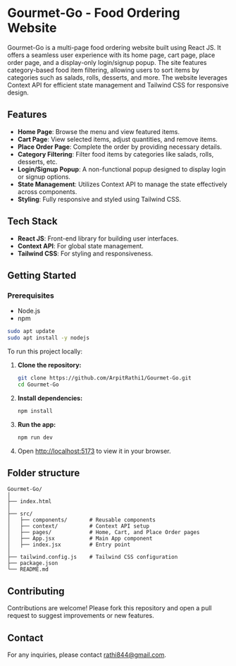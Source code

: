 # Gourmet-Go - Food Ordering Website

Gourmet-Go is a multi-page food ordering website built using React JS. It offers a seamless user experience with its home page, cart page, place order page, and a display-only login/signup popup. The site features category-based food item filtering, allowing users to sort items by categories such as salads, rolls, desserts, and more. The website leverages Context API for efficient state management and Tailwind CSS for responsive design.

## Features

- **Home Page**: Browse the menu and view featured items.
- **Cart Page**: View selected items, adjust quantities, and remove items.
- **Place Order Page**: Complete the order by providing necessary details.
- **Category Filtering**: Filter food items by categories like salads, rolls, desserts, etc.
- **Login/Signup Popup**: A non-functional popup designed to display login or signup options.
- **State Management**: Utilizes Context API to manage the state effectively across components.
- **Styling**: Fully responsive and styled using Tailwind CSS.

## Tech Stack

- **React JS**: Front-end library for building user interfaces.
- **Context API**: For global state management.
- **Tailwind CSS**: For styling and responsiveness.

## Getting Started

### Prerequisites

- Node.js
- npm
```bash
sudo apt update
sudo apt install -y nodejs
```

To run this project locally:

1. **Clone the repository:**
    ```bash
    git clone https://github.com/ArpitRathi1/Gourmet-Go.git
    cd Gourmet-Go
    ```

2. **Install dependencies:**
    ```bash
    npm install
    ```

3. **Run the app:**
    ```bash
    npm run dev
    ```

4. Open [http://localhost:5173](http://localhost:5173) to view it in your browser.

## Folder structure

```plaintext
Gourmet-Go/
│
├── index.html
│
├── src/
│   ├── components/       # Reusable components
│   ├── context/          # Context API setup
│   ├── pages/            # Home, Cart, and Place Order pages
│   ├── App.jsx           # Main App component
│   ├── index.jsx         # Entry point
│
├── tailwind.config.js    # Tailwind CSS configuration
├── package.json
└── README.md
```

## Contributing

Contributions are welcome! Please fork this repository and open a pull request to suggest improvements or new features.

## Contact

For any inquiries, please contact [rathi844@gmail.com](mailto:rathi844@gmail.com).